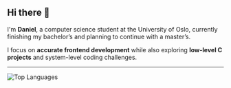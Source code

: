 ## Hi there 👋

I'm **Daniel**, a computer science student at the University of Oslo, currently finishing my bachelor’s and planning to continue with a master’s.

I focus on **accurate frontend development** while also exploring **low-level C projects** and system-level coding challenges.

---


![Top Languages](https://github-readme-stats.vercel.app/api/top-langs/?username=daniel-shla&layout=compact&theme=tokyonight)
